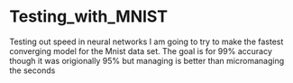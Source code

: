 # Testing_with_MNIST
Testing out speed in neural networks
I am going to try to make the fastest converging model for the Mnist data set.
The goal is for 99% accuracy though it was origionally 95% but managing is better than micromanaging the seconds
